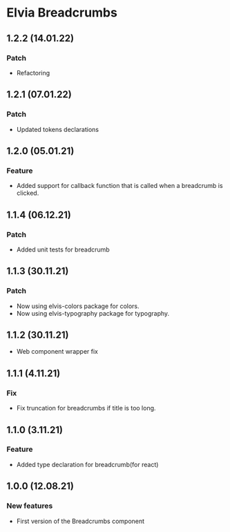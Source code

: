 # Elvia Breadcrumbs

## 1.2.2 (14.01.22)

### Patch

- Refactoring

## 1.2.1 (07.01.22)

### Patch

- Updated tokens declarations

## 1.2.0 (05.01.21)

### Feature

- Added support for callback function that is called when a breadcrumb is clicked.

## 1.1.4 (06.12.21)

### Patch

- Added unit tests for breadcrumb

## 1.1.3 (30.11.21)

### Patch

- Now using elvis-colors package for colors.
- Now using elvis-typography package for typography.

## 1.1.2 (30.11.21)

- Web component wrapper fix

## 1.1.1 (4.11.21)

### Fix

- Fix truncation for breadcrumbs if title is too long.

## 1.1.0 (3.11.21)

### Feature

- Added type declaration for breadcrumb(for react)

## 1.0.0 (12.08.21)

### New features

- First version of the Breadcrumbs component
